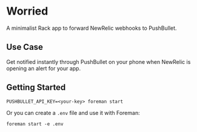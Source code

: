 # Worried

A minimalist Rack app to forward NewRelic webhooks to PushBullet.

## Use Case

Get notified instantly through PushBullet on your phone when NewRelic is
opening an alert for your app.

## Getting Started

    PUSHBULLET_API_KEY=<your-key> foreman start
    
Or you can create a `.env` file and use it with Foreman:

    foreman start -e .env